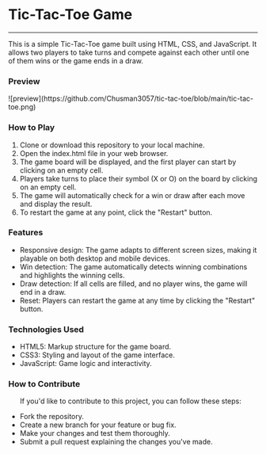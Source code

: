 <h1>Tic-Tac-Toe Game</h1>
<hr>
<p>
  This is a simple Tic-Tac-Toe game built using HTML, CSS, and JavaScript. It allows two players to take turns and compete against each other until one of them wins or the game ends in a draw.
  <h3>Preview</h3>
![preview](https://github.com/Chusman3057/tic-tac-toe/blob/main/tic-tac-toe.png)
</p>
<h3>How to Play</h3>
<ol>
  <li>
    Clone or download this repository to your local machine.
  </li>
  <li>
    Open the index.html file in your web browser.
  </li>
  <li>
    The game board will be displayed, and the first player can start by clicking on an empty cell.
  </li>
  <li>
    Players take turns to place their symbol (X or O) on the board by clicking on an empty cell.
  </li>
  <li>
    The game will automatically check for a win or draw after each move and display the result.
  </li>
  <li>
    To restart the game at any point, click the "Restart" button.
  </li>
</ol>

<h3>Features</h3>
<ul>
  <li>Responsive design: The game adapts to different screen sizes, making it playable on both desktop and mobile devices.</li>
  <li>Win detection: The game automatically detects winning combinations and highlights the winning cells.</li>
  <li>Draw detection: If all cells are filled, and no player wins, the game will end in a draw.</li>
  <li>Reset: Players can restart the game at any time by clicking the "Restart" button.</li>
</ul>

<h3>Technologies Used</h3>
<ul>
  <li>HTML5: Markup structure for the game board.</li>
  <li>CSS3: Styling and layout of the game interface.</li>
  <li>JavaScript: Game logic and interactivity.</li>
</ul>

<h3>How to Contribute</h3>
<ul>
  <p>If you'd like to contribute to this project, you can follow these steps:</p>
  <li>Fork the repository.</li>
    <li>Create a new branch for your feature or bug fix.</li>
    <li>Make your changes and test them thoroughly.</li>
    <li>Submit a pull request explaining the changes you've made.</li>
</ul>







